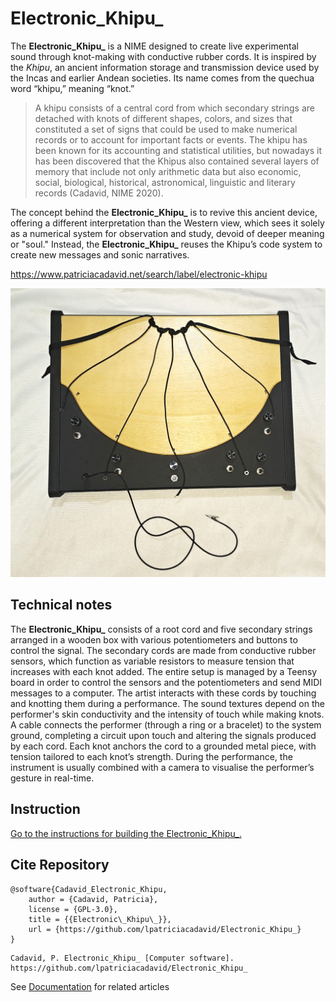 # Electronic_Khipu_

The **Electronic_Khipu_** is a NIME designed to create live experimental sound through knot-making with conductive rubber cords. It is inspired by the *Khipu*, an ancient information storage and transmission device used by the Incas and earlier Andean societies. Its name comes from the quechua word “khipu,” meaning “knot.”

>A khipu consists of a central cord from which secondary strings are detached with knots of different shapes, colors, and sizes that constituted a set of signs that could be used to make numerical records or to account for important facts or events. The khipu has been known for its accounting and statistical utilities, but nowadays it has been discovered that the Khipus also contained several layers of memory that include not only arithmetic data but also economic, social, biological, historical, astronomical, linguistic and literary records (Cadavid, NIME 2020).

The concept behind the **Electronic_Khipu_** is to revive this ancient device, offering a different interpretation than the Western view, which sees it solely as a numerical system for observation and study, devoid of deeper meaning or "soul." Instead, the **Electronic_Khipu_** reuses the Khipu’s code system to create new messages and sonic narratives.

https://www.patriciacadavid.net/search/label/electronic-khipu 

![Electronic_Khipu_ Instrument](documentation/images/Electric_Khipu_5strings.jpg)

## Technical notes
The **Electronic_Khipu_** consists of a root cord and five secondary strings arranged in a wooden box with various potentiometers and buttons to control the signal. The secondary cords are made from conductive rubber sensors, which function as variable resistors to measure tension that increases with each knot added. The entire setup is managed by a Teensy board in order to control the sensors and the potentiometers and send MIDI messages to a computer. The artist interacts with these cords by touching and knotting them during a performance. The sound textures depend on the performer's skin conductivity and the intensity of touch while making knots. A cable connects the performer (through a ring or a bracelet) to the system ground, completing a circuit upon touch and altering the signals produced by each cord. Each knot anchors the cord to a grounded metal piece, with tension tailored to each knot’s strength. 
During the performance, the instrument is usually combined with a camera to visualise the performer’s gesture in real-time.

## Instruction
[Go to the instructions for building the Electronic_Khipu_.](documentation/instructions/README.md)

## Cite Repository
```text
@software{Cadavid_Electronic_Khipu,
    author = {Cadavid, Patricia},
    license = {GPL-3.0},
    title = {{Electronic\_Khipu\_}},
    url = {https://github.com/lpatriciacadavid/Electronic_Khipu_}
}
```

```text
Cadavid, P. Electronic_Khipu_ [Computer software]. https://github.com/lpatriciacadavid/Electronic_Khipu_
```

See [Documentation](documentation) for related articles
